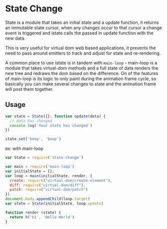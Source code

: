 # State Change

State is a module that takes an initial state and a update function, it returns an immutable state cursor, when any changes occur to that cursor a change event is triggered and istate calls the passed in update function with the new data.

This is very useful for virtual dom web based applications, it prevents the need to pass around emitters to track and adjust for state and re-rendering.

A common place to use istate is in tandem with `main-loop` - main-loop is a module that takes virtual-dom methods and a full state of data renders the new tree and redraws the dom based on the difference.  On of the features of main-loop is its logic to only paint during the animation frame cycle, so basically you can make several changes to state and the animation frame will post them together.

## Usage

``` js
var state = State({}, function update(data) {
  // data has changed
  console.log('Your state has changed')
})

state.set('beep', 'boop')
```

ex: with main-loop

``` js
var State = require('state-change')

var main = require('main-loop')
var initialState = {};
var loop = main(initialState, render, {
  create: require("virtual-dom/create-element"),
  diff: require("virtual-dom/diff"),
  patch: require("virtual-dom/patch")  
})
document.body.appendChild(loop.target)
var state = State(initialState, loop.update)

function render (state) {
  return h('h1', 'Hello World')
}

```
